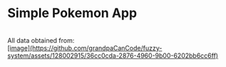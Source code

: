 
<h1>Simple Pokemon App</h1>
<br>All data obtained from:</br>
<a href="https://pokeapi.co">[image](https://github.com/grandpaCanCode/fuzzy-system/assets/128002915/36cc0cda-2876-4960-9b00-6202bb6cc6ff)</a>

